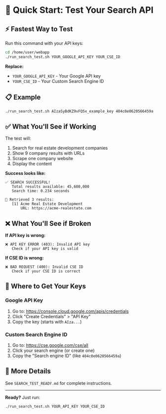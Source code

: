 # 🚀 Quick Start: Test Your Search API

## ⚡ Fastest Way to Test

Run this command with your API keys:

```bash
cd /home/user/webapp
./run_search_test.sh YOUR_GOOGLE_API_KEY YOUR_CSE_ID
```

**Replace:**
- `YOUR_GOOGLE_API_KEY` - Your Google API key
- `YOUR_CSE_ID` - Your Custom Search Engine ID

## 📋 Example

```bash
./run_search_test.sh AIzaSyBdKZ9vFQ5x_example_key 404c0e0620566459a
```

## ✅ What You'll See if Working

The test will:
1. Search for real estate development companies
2. Show 9 company results with URLs
3. Scrape one company website
4. Display the content

**Success looks like:**
```
✅ SEARCH SUCCESSFUL!
   Total results available: 45,600,000
   Search time: 0.234 seconds

📄 Retrieved 3 results:
   [1] Acme Real Estate Development
       URL: https://acme-realestate.com
```

## ❌ What You'll See if Broken

**If API key is wrong:**
```
❌ API KEY ERROR (403): Invalid API key
   Check if your API key is valid
```

**If CSE ID is wrong:**
```
❌ BAD REQUEST (400): Invalid CSE ID
   Check if your CSE ID is correct
```

## 🔑 Where to Get Your Keys

### Google API Key
1. Go to: https://console.cloud.google.com/apis/credentials
2. Click "Create Credentials" > "API Key"
3. Copy the key (starts with `AIza...`)

### Custom Search Engine ID
1. Go to: https://cse.google.com/cse/all
2. Click your search engine (or create one)
3. Copy the "Search engine ID" (like `404c0e0620566459a`)

## 📖 More Details

See `SEARCH_TEST_READY.md` for complete instructions.

---

**Ready?** Just run:
```bash
./run_search_test.sh YOUR_API_KEY YOUR_CSE_ID
```
